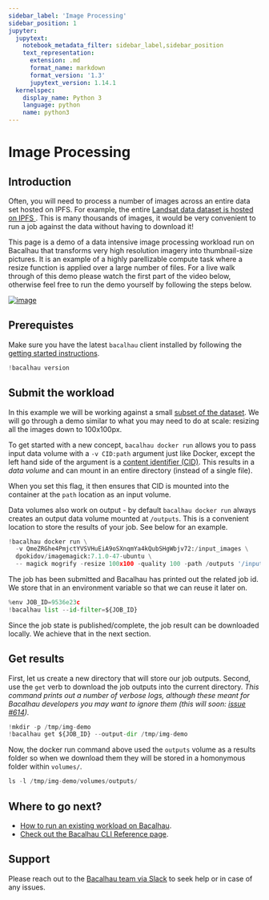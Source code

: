 ```yaml
---
sidebar_label: 'Image Processing'
sidebar_position: 1
jupyter:
  jupytext:
    notebook_metadata_filter: sidebar_label,sidebar_position
    text_representation:
      extension: .md
      format_name: markdown
      format_version: '1.3'
      jupytext_version: 1.14.1
  kernelspec:
    display_name: Python 3
    language: python
    name: python3
---
```


<!-- #region -->
# Image Processing


## Introduction

Often, you will need to process a number of images across an entire data set hosted on IPFS. For example, the entire [Landsat data dataset is hosted on IPFS ](https://ipfs.io/ipfs/QmeZRGhe4PmjctYVSVHuEiA9oSXnqmYa4kQubSHgWbjv72). This is many thousands of images, it would be very convenient to run a job against the data without having to download it!

This page is a demo of a data intensive image processing workload run on Bacalhau that transforms very high resolution imagery into thumbnail-size pictures.
It is an example of a highly parellizable compute task where a resize function is applied over a large number of files.
For a live walk through of this demo please watch the first part of the video below, otherwise feel free to run the demo yourself by following the steps below.

[![image](../../static/img/Bacalhau_Intro_Video.png)](https://www.youtube.com/watch?v=wkOh05J5qgA)
<!-- #endregion -->

## Prerequistes

Make sure you have the latest `bacalhau` client installed by following the [getting started instructions](../../getting-started/installation).

```python
!bacalhau version
```

## Submit the workload

In this example we will be working against a small [subset of the dataset](https://ipfs.io/ipfs/QmeZRGhe4PmjctYVSVHuEiA9oSXnqmYa4kQubSHgWbjv72). We will go through a demo similar to what you may need to do at scale: resizing all the images down to 100x100px.

To get started with a new concept, `bacalhau docker run` allows you to pass input data volume with a `-v CID:path` argument just like Docker, except the left hand side of the argument is a [content identifier (CID)](https://github.com/multiformats/cid).
This results in a *data volume* and can mount in an entire directory (instead of a single file).

When you set this flag, it then ensures that CID is mounted into the container at the `path` location as an input volume.

Data volumes also work on output - by default `bacalhau docker run` always creates an output data volume mounted at `/outputs`.
This is a convenient location to store the results of your job. See below for an example.

```python
!bacalhau docker run \
  -v QmeZRGhe4PmjctYVSVHuEiA9oSXnqmYa4kQubSHgWbjv72:/input_images \
  dpokidov/imagemagick:7.1.0-47-ubuntu \
  -- magick mogrify -resize 100x100 -quality 100 -path /outputs '/input_images/*.jpg'
```

The job has been submitted and Bacalhau has printed out the related job id.
We store that in an environment variable so that we can reuse it later on.

```python
%env JOB_ID=9536e23c
!bacalhau list --id-filter=${JOB_ID}
```

Since the job state is published/complete, the job result can be downloaded locally.
We achieve that in the next section.


## Get results

First, let us create a new directory that will store our job outputs.
Second, use the `get` verb to download the job outputs into the current directory.
_This command prints out a number of verbose logs, although these meant for Bacalhau developers you may want to ignore them (this will soon: [issue #614](https://github.com/filecoin-project/bacalhau/issues/614))._

```python
!mkdir -p /tmp/img-demo
!bacalhau get ${JOB_ID} --output-dir /tmp/img-demo
```

Now, the docker run command above used the `outputs` volume as a results folder so when we download them they will be stored in a homonymous folder within `volumes/`.

```python
ls -l /tmp/img-demo/volumes/outputs/
```

## Where to go next?

* [How to run an existing workload on Bacalhau](../../../getting-started/workload-onboarding).
* [Check out the Bacalhau CLI Reference page](../../../all-flags).


## Support

Please reach out to the [Bacalhau team via Slack](https://filecoinproject.slack.com/archives/C02RLM3JHUY) to seek help or in case of any issues.

```python

```
